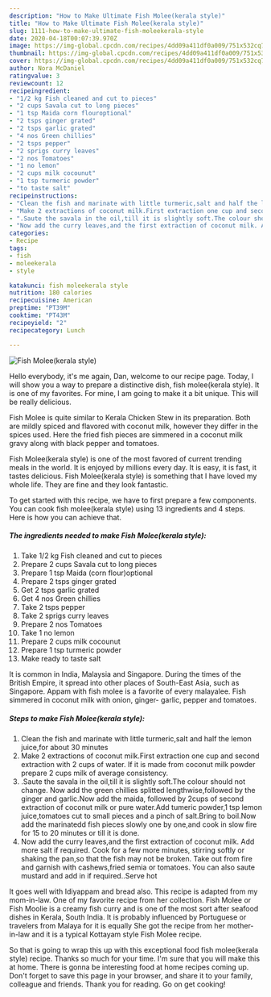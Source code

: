 ```yaml
---
description: "How to Make Ultimate Fish Molee(kerala style)"
title: "How to Make Ultimate Fish Molee(kerala style)"
slug: 1111-how-to-make-ultimate-fish-moleekerala-style
date: 2020-04-18T00:07:39.970Z
image: https://img-global.cpcdn.com/recipes/4dd09a411df0a009/751x532cq70/fish-moleekerala-style-recipe-main-photo.jpg
thumbnail: https://img-global.cpcdn.com/recipes/4dd09a411df0a009/751x532cq70/fish-moleekerala-style-recipe-main-photo.jpg
cover: https://img-global.cpcdn.com/recipes/4dd09a411df0a009/751x532cq70/fish-moleekerala-style-recipe-main-photo.jpg
author: Nora McDaniel
ratingvalue: 3
reviewcount: 12
recipeingredient:
- "1/2 kg Fish cleaned and cut to pieces"
- "2 cups Savala cut to long pieces"
- "1 tsp Maida corn flouroptional"
- "2 tsps ginger grated"
- "2 tsps garlic grated"
- "4 nos Green chillies"
- "2 tsps pepper"
- "2 sprigs curry leaves"
- "2 nos Tomatoes"
- "1 no lemon"
- "2 cups milk cocounut"
- "1 tsp turmeric powder"
- "to taste salt"
recipeinstructions:
- "Clean the fish and marinate with little turmeric,salt and half the lemon juice,for about 30 minutes"
- "Make 2 extractions of coconut milk.First extraction one cup and second extraction with 2 cups of water. If it is made from coconut milk powder prepare 2 cups milk of average consistency."
- ".Saute the savala in the oil,till it is slightly soft.The colour should not change. Now add the green chillies splitted lengthwise,followed by the ginger and garlic.Now add the maida, followed by 2cups of second extraction of coconut milk or pure water.Add tumeric powder,1 tsp lemon juice,tomatoes cut to small pieces and a pinch of salt.Bring to boil.Now add the marinatedd fish pieces slowly one by one,and cook in slow fire for 15 to 20 minutes or till it is done."
- "Now add the curry leaves,and the first extraction of coconut milk. Add more salt if required. Cook for a few more minutes, stirring softly or shaking the pan,so that the fish may not be broken. Take out from fire and garnish with cashews,fried semia or tomatoes. You can also saute mustard and add in if required..Serve hot"
categories:
- Recipe
tags:
- fish
- moleekerala
- style

katakunci: fish moleekerala style 
nutrition: 180 calories
recipecuisine: American
preptime: "PT39M"
cooktime: "PT43M"
recipeyield: "2"
recipecategory: Lunch

---
```



![Fish Molee(kerala style)](https://img-global.cpcdn.com/recipes/4dd09a411df0a009/751x532cq70/fish-moleekerala-style-recipe-main-photo.jpg)

Hello everybody, it's me again, Dan, welcome to our recipe page. Today, I will show you a way to prepare a distinctive dish, fish molee(kerala style). It is one of my favorites. For mine, I am going to make it a bit unique. This will be really delicious.

Fish Molee is quite similar to Kerala Chicken Stew in its preparation. Both are mildly spiced and flavored with coconut milk, however they differ in the spices used. Here the fried fish pieces are simmered in a coconut milk gravy along with black pepper and tomatoes.

Fish Molee(kerala style) is one of the most favored of current trending meals in the world. It is enjoyed by millions every day. It is easy, it is fast, it tastes delicious. Fish Molee(kerala style) is something that I have loved my whole life. They are fine and they look fantastic.


To get started with this recipe, we have to first prepare a few components. You can cook fish molee(kerala style) using 13 ingredients and 4 steps. Here is how you can achieve that.

<!--inarticleads1-->

##### The ingredients needed to make Fish Molee(kerala style):

1. Take 1/2 kg Fish cleaned and cut to pieces
1. Prepare 2 cups Savala cut to long pieces
1. Prepare 1 tsp Maida (corn flour)optional
1. Prepare 2 tsps ginger grated
1. Get 2 tsps garlic grated
1. Get 4 nos Green chillies
1. Take 2 tsps pepper
1. Take 2 sprigs curry leaves
1. Prepare 2 nos Tomatoes
1. Take 1 no lemon
1. Prepare 2 cups milk cocounut
1. Prepare 1 tsp turmeric powder
1. Make ready to taste salt


It is common in India, Malaysia and Singapore. During the times of the British Empire, it spread into other places of South-East Asia, such as Singapore. Appam with fish molee is a favorite of every malayalee. Fish simmered in coconut milk with onion, ginger- garlic, pepper and tomatoes. 

<!--inarticleads2-->

##### Steps to make Fish Molee(kerala style):

1. Clean the fish and marinate with little turmeric,salt and half the lemon juice,for about 30 minutes
1. Make 2 extractions of coconut milk.First extraction one cup and second extraction with 2 cups of water. If it is made from coconut milk powder prepare 2 cups milk of average consistency.
1. .Saute the savala in the oil,till it is slightly soft.The colour should not change. Now add the green chillies splitted lengthwise,followed by the ginger and garlic.Now add the maida, followed by 2cups of second extraction of coconut milk or pure water.Add tumeric powder,1 tsp lemon juice,tomatoes cut to small pieces and a pinch of salt.Bring to boil.Now add the marinatedd fish pieces slowly one by one,and cook in slow fire for 15 to 20 minutes or till it is done.
1. Now add the curry leaves,and the first extraction of coconut milk. Add more salt if required. Cook for a few more minutes, stirring softly or shaking the pan,so that the fish may not be broken. Take out from fire and garnish with cashews,fried semia or tomatoes. You can also saute mustard and add in if required..Serve hot


It goes well with Idiyappam and bread also. This recipe is adapted from my mom-in-law. One of my favorite recipe from her collection. Fish Molee or Fish Moolie is a creamy fish curry and is one of the most sort after seafood dishes in Kerala, South India. It is probably influenced by Portuguese or travelers from Malaya for it is equally She got the recipe from her mother-in-law and it is a typical Kottayam style Fish Molee recipe. 

So that is going to wrap this up with this exceptional food fish molee(kerala style) recipe. Thanks so much for your time. I'm sure that you will make this at home. There is gonna be interesting food at home recipes coming up. Don't forget to save this page in your browser, and share it to your family, colleague and friends. Thank you for reading. Go on get cooking!
